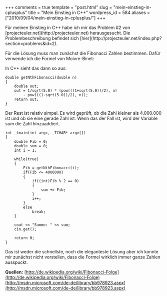 +++
comments = true
template = "post.html"
slug = "mein-einstieg-in-cplusplus"
title = "Mein Einstieg in C++"
wordpress_id = 584
aliases = ["2010/09/04/mein-einstieg-in-cplusplus/"]
+++

<!--![cplusplus](http://phansch.de/blog/wp-content/gallery/allgemein/cplusplus.png)-->Für meinen Einstieg in C++ habe ich mir das Problem #2 von [projecteuler.net](http://projecteuler.net) herausgesucht. Die Problembeschreibung befindet sich [hier](http://projecteuler.net/index.php?section=problems&id=2).

Für die Lösung muss man zunächst die Fibonacci Zahlen bestimmen. Dafür verwende ich die Formel von Moivre-Binet:

<!--![Formel von Moivre-Binet zur bestimmung von Fibonacci Zahlen](http://upload.wikimedia.org/math/1/6/e/16ea0dee516003a472c75c4e0b8b4154.png)-->

In C++ sieht das dann so aus:

    
    double getNthFibonacci(double n)
    {
    	double out;
    	out = 1/sqrt(5.0) * (pow(((1+sqrt(5.0))/2), n)
    		- pow(((1-sqrt(5.0))/2), n));
    	return out;
    }
    


Der Rest ist relativ simpel. Es wird geprüft, ob die Zahl kleiner als 4.000.000 ist und ob sie eine gerade Zahl ist.
Wenn das der Fall ist, wird der Variable _sum_ die Zahl hinzuaddiert.

    
    int _tmain(int argc, _TCHAR* argv[])
    {
    	double Fib = 0;
    	double sum = 0;
    	int i = 1;
    
    	while(true)
    	{
    		Fib = getNthFibonacci(i);
    		if(Fib <= 4000000)
    		{
    			if((int)Fib % 2 == 0)
    			{
    				sum += Fib;
    			}
    			i++;
    		}
    		else
    			break;
    	}
    
    	cout << "Summe: " << sum;
    	cin.get();
    
    	return 0;
    }
    


Das ist weder die schnellste, noch die eleganteste Lösung aber ich konnte mir zunächst nicht vorstellen, dass die Formel wirklich immer ganze Zahlen ausspuckt.

**Quellen:**
[http://de.wikipedia.org/wiki/Fibonacci-Folge](http://de.wikipedia.org/wiki/Fibonacci-Folge)
[http://msdn.microsoft.com/de-de/library/bb978923.aspx](http://msdn.microsoft.com/de-de/library/bb978923.aspx)
